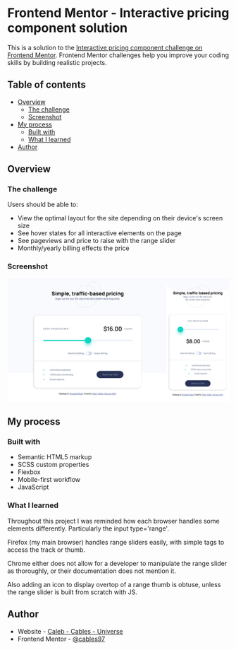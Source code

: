 # Frontend Mentor - Interactive pricing component solution

This is a solution to the [Interactive pricing component challenge on Frontend Mentor](https://www.frontendmentor.io/challenges/interactive-pricing-component-t0m8PIyY8). Frontend Mentor challenges help you improve your coding skills by building realistic projects. 


## Table of contents

- [Overview](#overview)
  - [The challenge](#the-challenge)
  - [Screenshot](#screenshot)
- [My process](#my-process)
  - [Built with](#built-with)
  - [What I learned](#what-i-learned)
- [Author](#author)


## Overview

### The challenge

Users should be able to:

- View the optimal layout for the site depending on their device's screen size
- See hover states for all interactive elements on the page
- See pageviews and price to raise with the range slider
- Monthly/yearly billing effects the price

### Screenshot

![](./images/screenshot.jpg)

## My process

### Built with

- Semantic HTML5 markup
- SCSS custom properties
- Flexbox
- Mobile-first workflow
- JavaScript


### What I learned

Throughout this project I was reminded how each browser handles some elements differently. Particularly the input type='range'. 

Firefox (my main browser) handles range sliders easily, with simple tags to access the track or thumb.

Chrome either does not allow for a developer to manipulate the range slider as thoroughly, or their documentation does not mention it. 

Also adding an icon to display overtop of a range thumb is obtuse, unless  the range slider is built from scratch with JS. 

## Author

- Website - [Caleb - Cables - Universe](https://cables97.github.io/)
- Frontend Mentor - [@cables97](https://www.frontendmentor.io/profile/Cables97)




